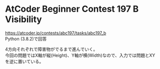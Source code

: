 # AtCoder Beginner Contest 197 B Visibility  
https://atcoder.jp/contests/abc197/tasks/abc197_b  
	Python (3.8.2)で回答  

4方向それぞれで障害物がでるまで進んでいく。  
今回の問題ではX軸が縦(Height)、Y軸が横(Width)なので、入力では問題とXYを逆に置いている。
